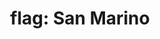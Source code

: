 ---
layout: smileys&emotion
title: "flag: San Marino"
emoji: flag_san_marino
permalink: 🇸🇲.html
image: assets/img/3moji/flag_san_marino.png
---